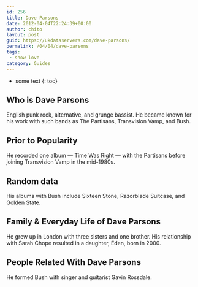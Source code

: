 ```yaml
---
id: 256
title: Dave Parsons
date: 2012-04-04T22:24:39+00:00
author: chito
layout: post
guid: https://ukdataservers.com/dave-parsons/
permalink: /04/04/dave-parsons
tags:
 - show love
category: Guides
---
```


* some text
{: toc}


## Who is  Dave Parsons
                  
                  
                  
English punk rock, alternative, and grunge bassist. He became known for his work with such bands as The Partisans, Transvision Vamp, and Bush.
                  
                
                
                
## Prior to Popularity 
                  
                  
                  
He recorded one album &#8212; Time Was Right &#8212; with the Partisans before joining Transvision Vamp in the mid-1980s.
                  
                
                
                
## Random data 
                  
                  
                  
His albums with Bush include Sixteen Stone, Razorblade Suitcase, and Golden State.
                  
                
                
                
## Family & Everyday Life of Dave Parsons
                  
                  
                  
He grew up in London with three sisters and one brother. His relationship with Sarah Chope resulted in a daughter, Eden, born in 2000.
                  
                
                
                
## People Related With  Dave Parsons
                  
                  
                  
He formed Bush with singer and guitarist Gavin Rossdale.
                  
                
              
            
          
          
          
    
    
  
